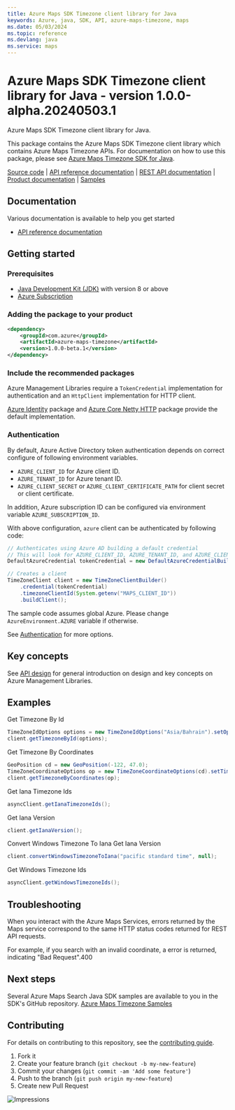 ```yaml
---
title: Azure Maps SDK Timezone client library for Java
keywords: Azure, java, SDK, API, azure-maps-timezone, maps
ms.date: 05/03/2024
ms.topic: reference
ms.devlang: java
ms.service: maps
---
```

# Azure Maps SDK Timezone client library for Java - version 1.0.0-alpha.20240503.1 


Azure Maps SDK Timezone client library for Java.

This package contains the Azure Maps SDK Timezone client library which contains Azure Maps Timezone APIs. For documentation on how to use this package, please see [Azure Maps Timezone SDK for Java](/rest/api/maps/timezone).

[Source code][source] | [API reference documentation][docs] | [REST API documentation][rest_docs] | [Product documentation][product_docs] | [Samples][samples]

## Documentation

Various documentation is available to help you get started

- [API reference documentation][docs]

## Getting started

### Prerequisites

- [Java Development Kit (JDK)][jdk] with version 8 or above
- [Azure Subscription][azure_subscription]

### Adding the package to your product

[//]: # ({x-version-update-start;com.azure:azure-maps-timezone;current})
```xml
<dependency>
    <groupId>com.azure</groupId>
    <artifactId>azure-maps-timezone</artifactId>
    <version>1.0.0-beta.1</version>
</dependency>
```
[//]: # ({x-version-update-end})

### Include the recommended packages

Azure Management Libraries require a `TokenCredential` implementation for authentication and an `HttpClient` implementation for HTTP client.

[Azure Identity][azure_identity] package and [Azure Core Netty HTTP][azure_core_http_netty] package provide the default implementation.

### Authentication

By default, Azure Active Directory token authentication depends on correct configure of following environment variables.

- `AZURE_CLIENT_ID` for Azure client ID.
- `AZURE_TENANT_ID` for Azure tenant ID.
- `AZURE_CLIENT_SECRET` or `AZURE_CLIENT_CERTIFICATE_PATH` for client secret or client certificate.

In addition, Azure subscription ID can be configured via environment variable `AZURE_SUBSCRIPTION_ID`.

With above configuration, `azure` client can be authenticated by following code:

```java com.azure.maps.timezone.sync.builder.ad.instantiation
// Authenticates using Azure AD building a default credential
// This will look for AZURE_CLIENT_ID, AZURE_TENANT_ID, and AZURE_CLIENT_SECRET env variables
DefaultAzureCredential tokenCredential = new DefaultAzureCredentialBuilder().build();

// Creates a client
TimeZoneClient client = new TimeZoneClientBuilder()
    .credential(tokenCredential)
    .timezoneClientId(System.getenv("MAPS_CLIENT_ID"))
    .buildClient();
```

The sample code assumes global Azure. Please change `AzureEnvironment.AZURE` variable if otherwise.

See [Authentication][authenticate] for more options.

## Key concepts

See [API design][design] for general introduction on design and key concepts on Azure Management Libraries.

## Examples
Get Timezone By Id
```java com.azure.maps.timezone.sync.get_timezone_by_id
TimeZoneIdOptions options = new TimeZoneIdOptions("Asia/Bahrain").setOptions(TimeZoneOptions.ALL);
client.getTimezoneById(options);
```

Get Timezone By Coordinates
```java com.azure.maps.timezone.sync.get_timezone_by_coordinates
GeoPosition cd = new GeoPosition(-122, 47.0);
TimeZoneCoordinateOptions op = new TimeZoneCoordinateOptions(cd).setTimezoneOptions(TimeZoneOptions.ALL);
client.getTimezoneByCoordinates(op);
```

Get Iana Timezone Ids
```java com.azure.maps.timezone.async.get_timezone_enum_iana
asyncClient.getIanaTimezoneIds();
```

Get Iana Version
```java com.azure.maps.timezone.sync.get_timezone_iana_version
client.getIanaVersion();
```

Convert Windows Timezone To Iana
Get Iana Version
```java com.azure.maps.timezone.sync.convert_windows_timezone_to_iana
client.convertWindowsTimezoneToIana("pacific standard time", null);
```

Get Windows Timezone Ids
```java com.azure.maps.timezone.async.get_timezone_enum_windows
asyncClient.getWindowsTimezoneIds();
```

## Troubleshooting
When you interact with the Azure Maps Services, errors returned by the Maps service correspond to the same HTTP status codes returned for REST API requests.

For example, if you search with an invalid coordinate, a error is returned, indicating "Bad Request".400

## Next steps
Several Azure Maps Search Java SDK samples are available to you in the SDK's GitHub repository.
[Azure Maps Timezone Samples](https://github.com/Azure/azure-sdk-for-java/tree/main/sdk/maps/azure-maps-timezone/src/samples)

## Contributing

For details on contributing to this repository, see the [contributing guide](https://github.com/Azure/azure-sdk-for-java/blob/master/CONTRIBUTING.md).

1. Fork it
1. Create your feature branch (`git checkout -b my-new-feature`)
1. Commit your changes (`git commit -am 'Add some feature'`)
1. Push to the branch (`git push origin my-new-feature`)
1. Create new Pull Request

<!-- LINKS -->
[source]: https://github.com/Azure/azure-sdk-for-java/tree/main/sdk/maps/azure-maps-timezone/src
[samples]:  https://github.com/Azure/azure-sdk-for-java/tree/main/sdk/maps/azure-maps-timezone/src/samples
[rest_docs]: /rest/api/maps
[product_docs]: /azure/azure-maps/
[docs]: https://azure.github.io/azure-sdk-for-java/
[jdk]: /java/azure/jdk/
[azure_subscription]: https://azure.microsoft.com/free/
[azure_identity]: https://github.com/Azure/azure-sdk-for-java/blob/main/sdk/identity/azure-identity
[azure_core_http_netty]: https://github.com/Azure/azure-sdk-for-java/blob/main/sdk/core/azure-core-http-netty
[authenticate]: https://github.com/Azure/azure-sdk-for-java/blob/main/sdk/resourcemanager/docs/AUTH.md
[design]: https://github.com/Azure/azure-sdk-for-java/blob/main/sdk/resourcemanager/docs/DESIGN.md

![Impressions](https://azure-sdk-impressions.azurewebsites.net/api/impressions/azure-sdk-for-java%2Fsdk%2Fmaps%2Fazure-maps-timezone%2FREADME.png)

